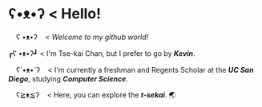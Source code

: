 # ʕ•ᴥ•ʔ < Hello!

 &nbsp; &nbsp; ʕ •ᴥ•ʔ&nbsp;  &nbsp; < *Welcome to my github world!*

 ┏ʕ •ᴥ•ʔ┛ < I'm Tse-kai Chan, but I prefer to go by ***Kevin***. 
 
 &nbsp; &nbsp; ʕ´•ᴥ•`ʔ &nbsp; &nbsp;< I'm currently a freshman and Regents Scholar at the ***UC San Diego***, studying ***Computer Science***. 

 &nbsp; &nbsp; ʕ≧ᴥ≦ʔ  &nbsp; &nbsp;< Here, you can explore the ***t-sekai***.  :earth_asia:
